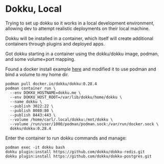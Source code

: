 # Dokku, Local

Trying to set up dokku so it works in a local development environment, allowing dev to attempt realistic deployments on their local machine.

Dokku will be installed in a container, which itself will create additional containers through plugins and deployed apps.

Got dokku starting in a container using the dokku/dokku image, podman, and some volume+port mapping.

Found a docker install example [here](https://dokku.com/docs/getting-started/install/docker/) and modified it to use podman and bind a volume to my home dir.

```
podman pull docker.io/dokku/dokku:0.28.4
podman container run \
  --env DOKKU_HOSTNAME=dokku.me \
  --env DOKKU_HOST_ROOT=/var/lib/dokku/home/dokku \
  --name dokku \
  --publish 3022:22 \
  --publish 8080:80 \
  --publish 8443:443 \
  --volume /home/carl/.local/dokku:/mnt/dokku \
  --volume /run/user/1000/podman/podman.sock:/var/run/docker.sock \
  dokku/dokku:0.28.4
```

Enter the container to run dokku commands and manage:

```
podman exec -it dokku bash
dokku plugin:install https://github.com/dokku/dokku-redis.git
dokku plugin:install https://github.com/dokku/dokku-postgres.git
```
